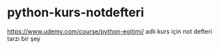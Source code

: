 # python-kurs-notdefteri
https://www.udemy.com/course/python-egitimi/ adlı kurs için not defteri tarzı bir şey

